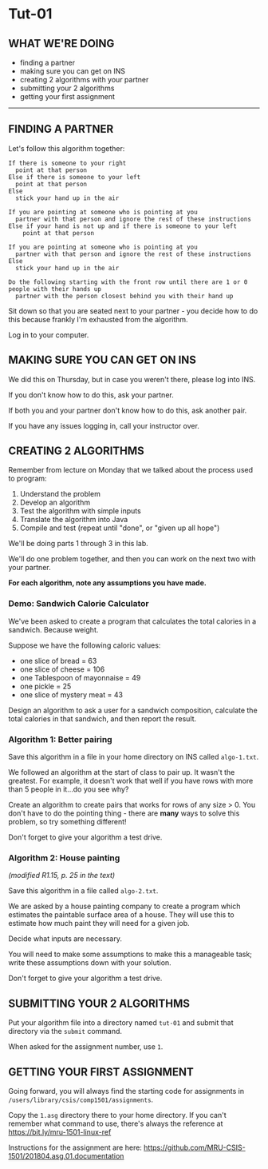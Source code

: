 # Tut-01

## WHAT WE'RE DOING

- finding a partner
- making sure you can get on INS
- creating 2 algorithms with your partner
- submitting your 2 algorithms
- getting your first assignment

---

## FINDING A PARTNER

Let's follow this algorithm together:

```
If there is someone to your right
  point at that person
Else if there is someone to your left
  point at that person
Else
  stick your hand up in the air

If you are pointing at someone who is pointing at you
  partner with that person and ignore the rest of these instructions
Else if your hand is not up and if there is someone to your left
    point at that person

If you are pointing at someone who is pointing at you
  partner with that person and ignore the rest of these instructions
Else
  stick your hand up in the air

Do the following starting with the front row until there are 1 or 0 people with their hands up
  partner with the person closest behind you with their hand up
```

Sit down so that you are seated next to your partner - you decide how to do this because frankly I'm exhausted from the algorithm.

Log in to your computer.

## MAKING SURE YOU CAN GET ON INS

We did this on Thursday, but in case you weren't there, please log into INS.

If you don't know how to do this, ask your partner.

If both you and your partner don't know how to do this, ask another pair.

If you have any issues logging in, call your instructor over.

## CREATING 2 ALGORITHMS

Remember from lecture on Monday that we talked about the process used to program:

1. Understand the problem
1. Develop an algorithm
1. Test the algorithm with simple inputs
1. Translate the algorithm into Java
1. Compile and test (repeat until "done", or "given up all hope")

We'll be doing parts 1 through 3 in this lab.

We'll do one problem together, and then you can work on the next two with your partner.

**For each algorithm, note any assumptions you have made.**

### Demo: Sandwich Calorie Calculator

We've been asked to create a program that calculates the total calories in a sandwich. Because weight.

Suppose we have the following caloric values:

- one slice of bread = 63
- one slice of cheese = 106
- one Tablespoon of mayonnaise = 49
- one pickle = 25
- one slice of mystery meat = 43

Design an algorithm to ask a user for a sandwich composition, calculate the total calories in that sandwich, and then report the result.

### Algorithm 1: Better pairing

Save this algorithm in a file in your home directory on INS called `algo-1.txt`.

We followed an algorithm at the start of class to pair up. It wasn't the greatest. For example, it doesn't work that well if you have rows with more than 5 people in it...do you see why?

Create an algorithm to create pairs that works for rows of any size > 0. You don't have to do the pointing thing - there are **many** ways to solve this problem, so try something different!

Don't forget to give your algorithm a test drive.

### Algorithm 2: House painting

_(modified R1.15, p. 25 in the text)_

Save this algorithm in a file called `algo-2.txt`.

We are asked by a house painting company to create a program which estimates the paintable surface area of a house. They will use this to estimate how much paint they will need for a given job.

Decide what inputs are necessary.

You will need to make some assumptions to make this a manageable task; write these assumptions down with your solution.

Don't forget to give your algorithm a test drive.

## SUBMITTING YOUR 2 ALGORITHMS

Put your algorithm file into a directory named `tut-01` and submit that directory via the `submit` command.

When asked for the assignment number, use `1`.

## GETTING YOUR FIRST ASSIGNMENT

Going forward, you will always find the starting code for assignments in `/users/library/csis/comp1501/assignments`.

Copy the `1.asg` directory there to your home directory. If you can't remember what command to use, there's always the reference at  https://bit.ly/mru-1501-linux-ref

Instructions for the assignment are here: https://github.com/MRU-CSIS-1501/201804.asg.01.documentation
